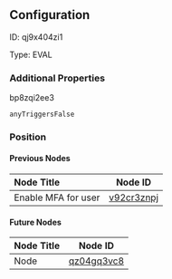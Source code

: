 # <nil>
## Configuration
ID:  qj9x404zi1

Type: EVAL 







### Additional Properties
bp8zqi2ee3
```string 
anyTriggersFalse
```





### Position

#### Previous Nodes
| Node Title | Node ID |
| :------------- | ------------ |
| Enable MFA for user | [v92cr3znpj](./v92cr3znpj.md) | 
 
 #### Future Nodes
| Node Title | Node ID |
| :------------- | ------------ |
| Node |[qz04gq3vc8](./qz04gq3vc8.md) | 